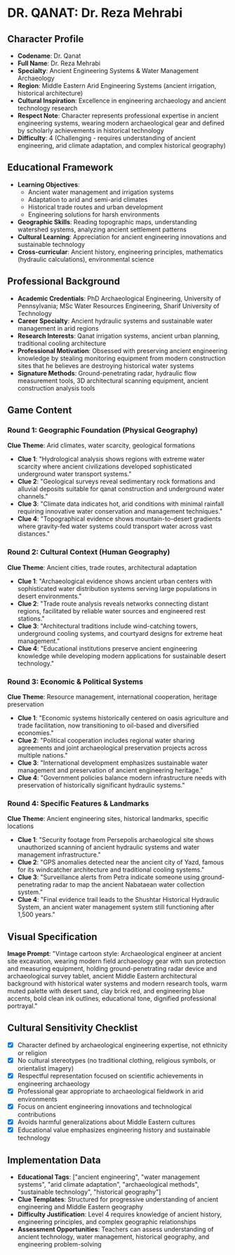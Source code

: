 # DR. QANAT: Dr. Reza Mehrabi

## Character Profile
- **Codename**: Dr. Qanat
- **Full Name**: Dr. Reza Mehrabi
- **Specialty**: Ancient Engineering Systems & Water Management Archaeology
- **Region**: Middle Eastern Arid Engineering Systems (ancient irrigation, historical architecture)
- **Cultural Inspiration**: Excellence in engineering archaeology and ancient technology research
- **Respect Note**: Character represents professional expertise in ancient engineering systems, wearing modern archaeological gear and defined by scholarly achievements in historical technology
- **Difficulty**: 4 (Challenging - requires understanding of ancient engineering, arid climate adaptation, and complex historical geography)

## Educational Framework
- **Learning Objectives**: 
  - Ancient water management and irrigation systems
  - Adaptation to arid and semi-arid climates
  - Historical trade routes and urban development
  - Engineering solutions for harsh environments
- **Geographic Skills**: Reading topographic maps, understanding watershed systems, analyzing ancient settlement patterns
- **Cultural Learning**: Appreciation for ancient engineering innovations and sustainable technology
- **Cross-curricular**: Ancient history, engineering principles, mathematics (hydraulic calculations), environmental science

## Professional Background
- **Academic Credentials**: PhD Archaeological Engineering, University of Pennsylvania; MSc Water Resources Engineering, Sharif University of Technology
- **Career Specialty**: Ancient hydraulic systems and sustainable water management in arid regions
- **Research Interests**: Qanat irrigation systems, ancient urban planning, traditional cooling architecture
- **Professional Motivation**: Obsessed with preserving ancient engineering knowledge by stealing monitoring equipment from modern construction sites that he believes are destroying historical water systems
- **Signature Methods**: Ground-penetrating radar, hydraulic flow measurement tools, 3D architectural scanning equipment, ancient construction analysis tools

## Game Content

### Round 1: Geographic Foundation (Physical Geography)
**Clue Theme**: Arid climates, water scarcity, geological formations
- **Clue 1**: "Hydrological analysis shows regions with extreme water scarcity where ancient civilizations developed sophisticated underground water transport systems."
- **Clue 2**: "Geological surveys reveal sedimentary rock formations and alluvial deposits suitable for qanat construction and underground water channels."
- **Clue 3**: "Climate data indicates hot, arid conditions with minimal rainfall requiring innovative water conservation and management techniques."
- **Clue 4**: "Topographical evidence shows mountain-to-desert gradients where gravity-fed water systems could transport water across vast distances."

### Round 2: Cultural Context (Human Geography)
**Clue Theme**: Ancient cities, trade routes, architectural adaptation
- **Clue 1**: "Archaeological evidence shows ancient urban centers with sophisticated water distribution systems serving large populations in desert environments."
- **Clue 2**: "Trade route analysis reveals networks connecting distant regions, facilitated by reliable water sources and engineered rest stations."
- **Clue 3**: "Architectural traditions include wind-catching towers, underground cooling systems, and courtyard designs for extreme heat management."
- **Clue 4**: "Educational institutions preserve ancient engineering knowledge while developing modern applications for sustainable desert technology."

### Round 3: Economic & Political Systems
**Clue Theme**: Resource management, international cooperation, heritage preservation
- **Clue 1**: "Economic systems historically centered on oasis agriculture and trade facilitation, now transitioning to oil-based and diversified economies."
- **Clue 2**: "Political cooperation includes regional water sharing agreements and joint archaeological preservation projects across multiple nations."
- **Clue 3**: "International development emphasizes sustainable water management and preservation of ancient engineering heritage."
- **Clue 4**: "Government policies balance modern infrastructure needs with preservation of historically significant hydraulic systems."

### Round 4: Specific Features & Landmarks
**Clue Theme**: Ancient engineering sites, historical landmarks, specific locations
- **Clue 1**: "Security footage from Persepolis archaeological site shows unauthorized scanning of ancient hydraulic systems and water management infrastructure."
- **Clue 2**: "GPS anomalies detected near the ancient city of Yazd, famous for its windcatcher architecture and traditional cooling systems."
- **Clue 3**: "Surveillance alerts from Petra indicate someone using ground-penetrating radar to map the ancient Nabataean water collection system."
- **Clue 4**: "Final evidence trail leads to the Shushtar Historical Hydraulic System, an ancient water management system still functioning after 1,500 years."

## Visual Specification
**Image Prompt**: "Vintage cartoon style: Archaeological engineer at ancient site excavation, wearing modern field archaeology gear with sun protection and measuring equipment, holding ground-penetrating radar device and archaeological survey tablet, ancient Middle Eastern architectural background with historical water systems and modern research tools, warm muted palette with desert sand, clay brick red, and engineering blue accents, bold clean ink outlines, educational tone, dignified professional portrayal."

## Cultural Sensitivity Checklist
- [x] Character defined by archaeological engineering expertise, not ethnicity or religion
- [x] No cultural stereotypes (no traditional clothing, religious symbols, or orientalist imagery)
- [x] Respectful representation focused on scientific achievements in engineering archaeology
- [x] Professional gear appropriate to archaeological fieldwork in arid environments
- [x] Focus on ancient engineering innovations and technological contributions
- [x] Avoids harmful generalizations about Middle Eastern cultures
- [x] Educational value emphasizes engineering history and sustainable technology

## Implementation Data
- **Educational Tags**: ["ancient engineering", "water management systems", "arid climate adaptation", "archaeological methods", "sustainable technology", "historical geography"]
- **Clue Templates**: Structured for progressive understanding of ancient engineering and Middle Eastern geography
- **Difficulty Justification**: Level 4 requires knowledge of ancient history, engineering principles, and complex geographic relationships
- **Assessment Opportunities**: Teachers can assess understanding of ancient technology, water management, historical geography, and engineering problem-solving